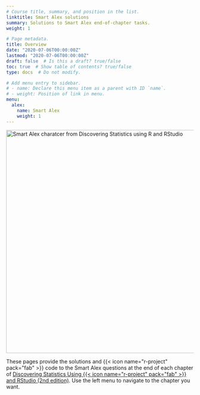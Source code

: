 ```yaml
---
# Course title, summary, and position in the list.
linktitle: Smart Alex solutions
summary: Solutions to Smart Alex end-of-chapter tasks.
weight: 1

# Page metadata.
title: Overview
date: "2020-07-06T00:00:00Z"
lastmod: "2020-07-06T00:00:00Z"
draft: false  # Is this a draft? true/false
toc: true  # Show table of contents? true/false
type: docs  # Do not modify.

# Add menu entry to sidebar.
# - name: Declare this menu item as a parent with ID `name`.
# - weight: Position of link in menu.
menu:
  alex:
    name: Smart Alex
    weight: 1
---
```




<img src="/img/dsus_smart_alex_banner.png" alt = "Smart Alex charatcer from Discovering Statistics using R and RStudio" width="600">

These pages provide the solutions and {{< icon name="r-project" pack="fab" >}} code to the Smart Alex questions at the end of each chapter of [Discovering Statistics Using {{< icon name="r-project" pack="fab" >}} and RStudio (2nd edition)](https://www.discoveringstatistics.com/books/dsur/). Use the left menu to navigate to the chapter you want.
